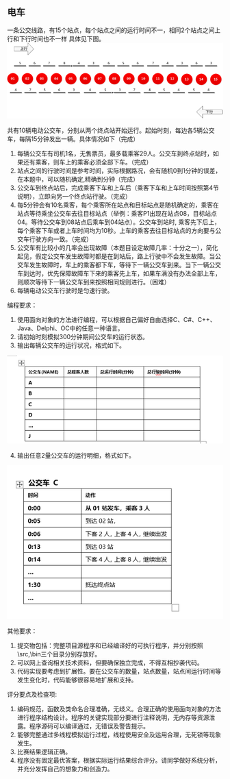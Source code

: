  ## 电车
一条公交线路，有15个站点，每个站点之间的运行时间不一，相同2个站点之间上行和下行时间也不一样 具体见下图。
![img_1.png](img_1.png)

共有10辆电动公交车，分别从两个终点站开始运行。起始时刻，每边各5辆公交车，每隔15分钟发出一辆。具体情况如下（完成）
1.	每辆公交车有司机1名，无售票员，最多载乘客29人。公交车到终点站时，如果还有乘客，则车上的乘客必须全部下车。（完成）
2.	站点之间的行驶时间是参考时间，实际根据路况，会有随机0到1分钟的误差，在本题中，可以随机确定,精确到分钟（完成）
3.	公交车到终点站后，完成乘客下车和上车后（乘客下车和上车时间按照第4节说明），立即向另一个终点站行驶。（完成）
4.	每5分钟会有10名乘客，每个乘客所在站点和目标站点是随机确定的，乘客在站点等待乘坐公交车去往目标站点（举例：乘客P1出现在站点08，目标站点04。等待公交车到08站点后乘车到04站点）。公交车到站时, 乘客先下后上，每个乘客下车或者上车时间均为10秒。上车的乘客去往目标站点的方向要与公交车行驶方向一致。（完成）
5.	公交车有比较小的几率会出现故障（本题目设定故障几率：十分之一），简化起见，假定公交车发生故障时都是在到站后，路上行驶中不会发生故障。当公交车发生故障时，车上的乘客都下车，等待下一辆公交车到来。当下一辆公交车到达时，优先保障故障车下来的乘客先上车，如果车满没有办法全部上车，则顺次等待下一辆公交车到来按照相同规则进行。（困难）
6.	每辆电动公交车行驶时是匀速行驶。

编程要求：
1.	使用面向对象的方法进行编程，可以根据自己偏好自由选择C、C#、C++、Java、Delphi、OC中的任意一种语言。
2.	请初始时刻模拟300分钟期间公交车的运行状态。
3.	输出每辆公交车的运行状况，格式如下。

![img_3.png](img_3.png)

4.	输出任意2量公交车的运行明细，格式如下。

![img_4.png](img_4.png)


其他要求：
1.	提交物包括：完整项目源程序和已经编译好的可执行程序，并分别按照\src,\bin三个目录分别存放好。
2.	可以网上查询相关技术资料，但要确保独立完成，不得互相抄袭代码。
3.	代码实现要考虑到扩展性。要在公交车的数量，站点数量，站点间运行时间等发生变化时，代码能够很容易地扩展和支持。


评分要点及检查项:
1.	编码规范，函数及类命名合理准确，无歧义。合理正确的使用面向对象的方法进行程序结构设计。程序的关键实现部分要进行注释说明，无内存等资源泄露。程序源码可以编译通过，无错误及警告提示。
2.	能够完整通过多线程模拟运行过程，线程使用安全及运用合理，无死锁等现象发生。
3.	比赛结果逻辑正确。
4.	程序没有固定最优答案，根据实际运行结果综合评分。请同学做好系统分析，并充分发挥自己的想象力和创造力。
